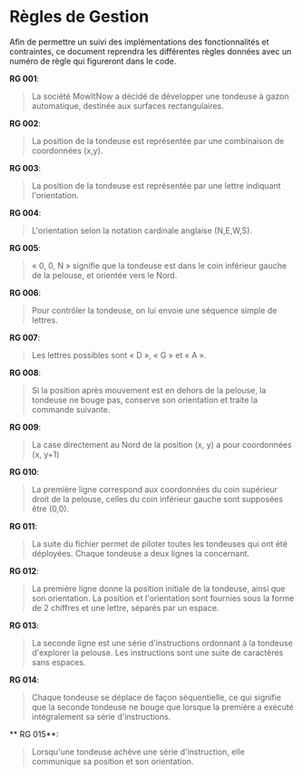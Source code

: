 # Règles de Gestion

Afin de permettre un suivi des implémentations des fonctionnalités et contraintes, ce document reprendra les différentes règles données avec un numéro de règle qui figureront dans le code.

**RG 001**:
>La société MowItNow a décidé de développer une tondeuse à gazon automatique, destinée aux surfaces rectangulaires.

**RG 002**:
>La position de la tondeuse est représentée par une combinaison de coordonnées (x,y).

**RG 003**:
>La position de la tondeuse est représentée par une lettre indiquant l'orientation.

**RG 004**:
>L'orientation selon la notation cardinale anglaise (N,E,W,S).

**RG 005**:
>« 0, 0, N » signifie que la tondeuse est dans le coin inférieur gauche de la pelouse, et orientée vers le Nord.

**RG 006**:
>Pour contrôler la tondeuse, on lui envoie une séquence simple de lettres.

**RG 007**:
>Les lettres possibles sont « D », « G » et « A ».

**RG 008**:
>Si la position après mouvement est en dehors de la pelouse, la tondeuse ne bouge pas,
conserve son orientation et traite la commande suivante.

**RG 009**:
>La case directement au Nord de la position (x, y) a pour coordonnées (x, y+1)

**RG 010**:
>La première ligne correspond aux coordonnées du coin supérieur droit de la pelouse, 
celles du coin inférieur gauche sont supposées être (0,0).

**RG 011**:
>La suite du fichier permet de piloter toutes les tondeuses qui ont été déployées. Chaque tondeuse a deux lignes la concernant.

**RG 012**:
>La première ligne donne la position initiale de la tondeuse, ainsi que son orientation. La position et l'orientation sont fournies sous la forme de 2 chiffres et une lettre, séparés par un espace.

**RG 013**:
>La seconde ligne est une série d'instructions ordonnant à la tondeuse d'explorer la pelouse. Les instructions sont une suite de caractères sans espaces.

**RG 014**:
>Chaque tondeuse se déplace de façon séquentielle, ce qui signifie que la seconde tondeuse ne bouge que lorsque la première a exécuté intégralement sa série d'instructions.

** RG 015**:
>Lorsqu'une tondeuse achève une série d'instruction, elle communique sa position et son orientation.
